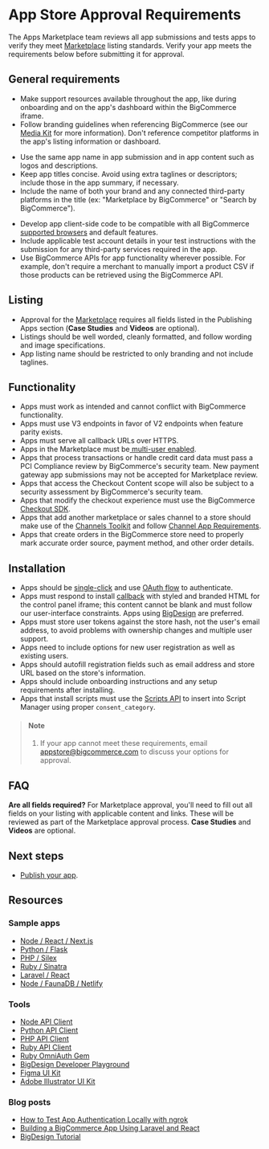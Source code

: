 # App Store Approval Requirements



The Apps Marketplace team reviews all app submissions and tests apps to verify they meet [Marketplace](https://www.bigcommerce.com/apps/) listing standards. Verify your app meets the requirements below before submitting it for approval.

## General requirements

- Make support resources available throughout the app, like during onboarding and on the app's dashboard within the BigCommerce iframe.
- Follow branding guidelines when referencing BigCommerce (see our [Media Kit](https://www.bigcommerce.com/press/media-kit/) for more information).
Don't reference competitor platforms in the app's listing information or dashboard.
* Use the same app name in app submission and in app content such as logos and descriptions.
* Keep app titles concise. Avoid using extra taglines or descriptors; include those in the app summary, if necessary.
* Include the name of both your brand and any connected third-party platforms in the title (ex:
"Marketplace by BigCommerce" or "Search by BigCommerce").
- Develop app client-side code to be compatible with all BigCommerce [supported browsers](https://support.bigcommerce.com/s/article/Themes-Supported-Browsers) and default features.
- Include applicable test account details in your test instructions with the submission for any third-party services required in the app.
- Use BigCommerce APIs for app functionality wherever possible. For example, don't require a merchant to manually import a product CSV if those products can be retrieved using the BigCommerce API.


## Listing

* Approval for the [Marketplace](https://www.bigcommerce.com/apps/) requires all fields listed in the Publishing Apps section (**Case Studies** and **Videos** are optional).
* Listings should be well worded, cleanly formatted, and follow wording and image specifications.
* App listing name should be restricted to only branding and not include taglines.

## Functionality

* Apps must work as intended and cannot conflict with BigCommerce functionality.
* Apps must use V3 endpoints in favor of V2 endpoints when feature parity exists.
* Apps must serve all callback URLs over HTTPS.
* Apps in the Marketplace must be[ multi-user enabled](https://developer.bigcommerce.com/api-docs/apps/guide/users).
* Apps that process transactions or handle credit card data must pass a PCI Compliance review by BigCommerce's security team. New payment gateway app submissions may not be accepted for Marketplace review.
* Apps that access the Checkout Content scope will also be subject to a security assessment by BigCommerce's security team.
* Apps that modify the checkout experience must use the BigCommerce [Checkout SDK](https://developer.bigcommerce.com/stencil-docs/customizing-checkout/checkout-sdk).
* Apps that add another marketplace or sales channel to a store should make use of the [Channels Toolkit](https://developer.bigcommerce.com/api-docs/channels/guide/building-channel-apps) and follow [Channel App Requirements](https://developer.bigcommerce.com/api-docs/channels/guide/channel-app-requirements).
* Apps that create orders in the BigCommerce store need to properly mark accurate order source, payment method, and other order details.

## Installation

* Apps should be [single-click](https://developer.bigcommerce.com/api-docs/apps/guide/types#single-click) and use [OAuth flow](https://developer.bigcommerce.com/api-docs/apps/guide/auth) to authenticate.
* Apps must respond to install [callback](https://developer.bigcommerce.com/api-docs/apps/guide/callbacks) with styled and branded HTML for the control panel iframe; this content cannot be blank and must follow our user-interface constraints. Apps using [BigDesign](https://design.bigcommerce.com/components) are preferred.
* Apps must store user tokens against the store hash, not the user's email address, to avoid problems with ownership changes and multiple user support.
* Apps need to include options for new user registration as well as existing users.
* Apps should autofill registration fields such as email address and store URL based on the store's information.
* Apps should include onboarding instructions and any setup requirements after installing.
* Apps that install scripts must use the [Scripts API](https://developer.bigcommerce.com/api-reference/store-management/scripts) to insert into Script Manager using proper `consent_category`.

<!-- theme: info -->

> #### Note
> 1. If your app cannot meet these requirements, email <a href="mailto:appstore@bigcommerce.com">appstore@bigcommerce.com</a> to discuss your options for approval.



## FAQ

**Are all fields required?**
For Marketplace approval, you'll need to fill out all fields on your listing with applicable content and links. These will be reviewed as part of the Marketplace approval process. **Case Studies** and **Videos** are optional.

## Next steps
* [Publish your app](https://developer.bigcommerce.com/api-docs/apps/guide/publishing).

## Resources

### Sample apps

* [Node / React / Next.js](https://github.com/bigcommerce/sample-app-nodejs)
* [Python / Flask](https://github.com/bigcommerce/hello-world-app-python-flask)
* [PHP / Silex](https://github.com/bigcommerce/hello-world-app-php-silex)
* [Ruby / Sinatra](https://github.com/bigcommerce/hello-world-app-ruby-sinatra)
* [Laravel / React](https://github.com/bigcommerce/laravel-react-sample-app)
* [Node / FaunaDB / Netlify](https://github.com/bigcommerce/channels-app/)

### Tools

* [Node API Client](https://github.com/bigcommerce/node-bigcommerce/)
* [Python API Client](https://github.com/bigcommerce/bigcommerce-api-python)
* [PHP API Client](https://github.com/bigcommerce/bigcommerce-api-php)
* [Ruby API Client](https://github.com/bigcommerce/bigcommerce-api-ruby)
* [Ruby OmniAuth Gem](https://github.com/bigcommerce/omniauth-bigcommerce)
* [BigDesign Developer Playground](https://developer.bigcommerce.com/big-design/)
* [Figma UI Kit](https://www.figma.com/file/jTVuUkiZ1j3rux8WHG4IKK/BigDesign-UI-Kit?node-id=0%3A1/duplicate)
* [Adobe Illustrator UI Kit](https://design.bigcommerce.com/bigdesign-ui-kit)

### Blog posts

* [How to Test App Authentication Locally with ngrok](https://medium.com/bigcommerce-developer-blog/how-to-test-app-authentication-locally-with-ngrok-149150bfe4cf)
* [Building a BigCommerce App Using Laravel and React](https://medium.com/bigcommerce-developer-blog/building-a-bigcommerce-app-using-laravel-and-react-711ceceb5006)
* [BigDesign Tutorial](https://medium.com/bigcommerce-developer-blog/bigdesign-build-native-looking-uis-with-the-bigcommerce-design-system-fb06a01a24f2)
